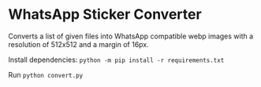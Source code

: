 # WhatsApp Sticker Converter
Converts a list of given files into WhatsApp compatible webp images with a resolution of 512x512 and a margin of 16px.

Install dependencies:
`python -m pip install -r requirements.txt`

Run
`python convert.py`
